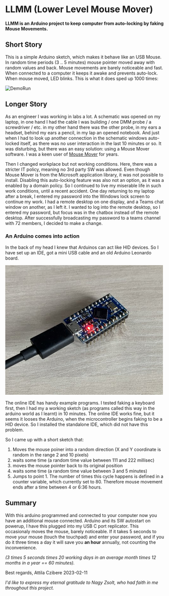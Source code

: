 # LLMM (Lower Level Mouse Mover)

__LLMM is an Arduino project to keep computer from auto-locking by faking Mouse Movements.__

## Short Story
This is a simple Arduino sketch, which makes it behave like an USB Mouse. In random time periods (3 .. 5 minutes) mouse pointer moved away with random values and back. Mouse movements are barely noticeable and fast. When connected to a computer it keeps it awake and prevents auto-lock.
When mouse moved, LED blinks. This is what it does sped up 1000 times:  

![DemoRun](/resources/RunDemo1000x.gif)

## Longer Story
As an engineer I was working in labs a lot. A schematic was opened on my laptop,  in one hand I had the cable I was building / one DMM probe / a screwdriver / etc. in my other hand there was the other probe, in my ears a headset, behind my ears a pencil, in my lap an opened notebook. And just when I had to look up another connection in the schematic windows auto-locked itself, as there was no user interaction in the last 10 minutes or so. It was disturbing, but there was an easy solution: using a Mouse Mover software. I was a keen user of [Mouse Mover](https://apps.microsoft.com/store/detail/move-mouse/9NQ4QL59XLBF?hl=hu-hu&gl=hu&rtc=1) for years. 

Then I changed workplace but not working conditions. Here, there was a stricter IT policy, meaning no 3rd party SW was allowed. Even though Mouse Mover is from the Microsoft application library, it was not possible to install. Disabling this auto-locking feature was also not an option, as it was a enabled by a domain policy. 
So I continued to live my miserable life in such work conditions, until a recent accident. One day returning to my laptop after a break, I entered my password into the Windows lock screen to continue my work. I had a remote desktop on one display, and a Teams chat window on another, as I left it. I wanted to log into the remote desktop, so I entered my password, but focus was in the chatbox instead of the remote desktop. After successfully broadcasting my password to a teams channel with 72 members, I decided to make a change. 

### An Arduino comes into action
In the back of my head I knew that Arduinos can act like HID devices. So I have set up an IDE, got a mini USB cable and an old Arduino Leonardo board. 

![board](/resources/leonardo.jpg)

The online IDE has handy example programs. I tested faking a keyboard first, then I had my a working sketch (as programs called this way in the arduino world as I learnt) in 10 minutes. The online IDE works fine, but it seems it looses the Arduino, when the microcontroller begins faking to be a HID device. So I installed the standalone IDE, which did not have this problem. 

So I came up with a short sketch that: 

 1. Moves the mouse poiner into a random direction (X and Y coordinate
    is random in the range 2 and 10 pixels)
2. waits some time (a random time value between 111 and 222 millisec)
3.  moves the mouse pointer back to its original position
4. waits some time (a random time value between 3 and 5 minutes)
5. Jumps to point 1. The number of times this cycle happens is defined in a counter variable, which currently set to 80. Therefore mouse movement ends after a time between 4 or 6:36 hours. 

## Summary
With this arduino programmed and connected to your computer now you have an additional mouse connected. Arduino and its SW autostart on powerup, I have this plugged into my USB C port replicator. This occasionaly moves the mouse, barely noticeable. If it takes 5 seconds to move your mouse (touch the touchpad) and enter your password, and if you do it three times a day it will save you __an hour__ annually, not counting the inconvenience. 

*(3 times 5 seconds times 20 working days in an average month times 12 months in a year == 60 minutes).* 

Best regards, 
Attila Czibere
2023-02-11

*I'd like to express my eternal gratitude to Nagy Zsolt, who had faith in me throughout this project.*
